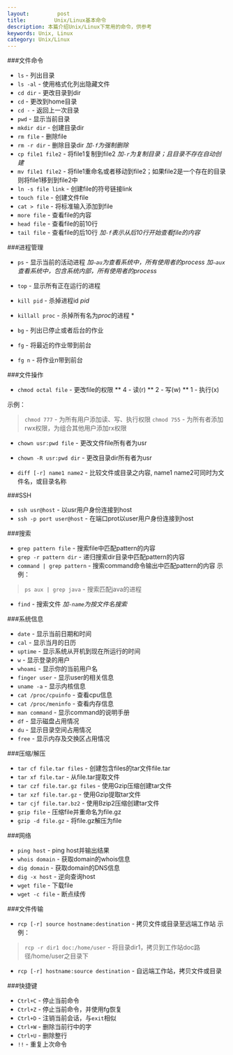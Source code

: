 ```yaml
---
layout:         post
title:         Unix/Linux基本命令
description: 本篇介绍Unix/Linux下常用的命令，供参考
keywords: Unix, Linux
category: Unix/Linux
---
```


###文件命令

* `ls` - 列出目录
* `ls -al` - 使用格式化列出隐藏文件
* `cd dir` - 更改目录到dir
* `cd` - 更改到home目录
* `cd -` - 返回上一次目录
* `pwd` - 显示当前目录
* `mkdir dir` - 创建目录dir
* `rm file` - 删除file
* `rm -r dir` - 删除目录dir
*加`-f`为强制删除*
* `cp file1 file2` - 将file1复制到file2
*加`-r`为复制目录；且目录不存在自动创建*
* `mv file1 file2` - 将file1重命名或者移动到file2；如果file2是一个存在的目录则将file1移到到file2中
* `ln -s file link` - 创建file的符号链接link
* `touch file` - 创建文件file
* `cat > file` - 将标准输入添加到file
* `more file` - 查看file的内容
* `head file` - 查看file的前10行
* `tail file` - 查看file的后10行
*加`-f`表示从后10行开始查看file的内容*


###进程管理

* `ps` - 显示当前的活动进程
*加`–au`为查看系统中，所有使用者的process*
*加`–aux`查看系统中，包含系统内部，所有使用者的process*

* `top` - 显示所有正在运行的进程
* `kill pid` - 杀掉进程id *pid*
* `killall proc` - 杀掉所有名为*proc*的进程 *
* `bg` - 列出已停止或者后台的作业
* `fg` - 将最近的作业带到前台
* `fg n` - 将作业n带到前台

###文件操作

* `chmod octal file` - 更改file的权限
** 4 - 读(r)
** 2 - 写(w)
** 1 - 执行(x)

示例：
>`chmod 777` - 为所有用户添加读、写、执行权限
>`chmod 755` - 为所有者添加rwx权限，为组合其他用户添加rx权限

* `chown usr:pwd file` - 更改文件file所有者为usr
* `chown -R usr:pwd dir` - 更改目录dir所有者为usr

* `diff [-r] name1 name2` - 比较文件或目录之内容, name1 name2可同时为文件名，或目录名称


###SSH

* `ssh usr@host` - 以usr用户身份连接到host
* `ssh -p port user@host` - 在端口prot以user用户身份连接到host


###搜索
* `grep pattern file` - 搜索file中匹配pattern的内容
* `grep -r pattern dir` - 递归搜索dir目录中匹配pattern的内容
* `command | grep pattern` - 搜索command命令输出中匹配pattern的内容
示例：
>`ps aux | grep java` - 搜索匹配java的进程

* `find` - 搜索文件
*加`-name`为按文件名搜索*


###系统信息

* `date` - 显示当前日期和时间
* `cal` - 显示当月的日历
* `uptime` - 显示系统从开机到现在所运行的时间
* `w` - 显示登录的用户
* `whoami` - 显示你的当前用户名
* `finger user` - 显示user的相关信息
* `uname -a` - 显示内核信息
* `cat /proc/cpuinfo` - 查看cpu信息
* `cat /proc/meninfo` - 查看内存信息
* `man command` - 显示command的说明手册
* `df` - 显示磁盘占用情况
* `du` - 显示目录空间占用情况
* `free` - 显示内存及交换区占用情况

###压缩/解压

* `tar cf file.tar files` - 创建包含files的tar文件file.tar
* `tar xf file.tar` - 从file.tar提取文件
* `tar czf file.tar.gz files` - 使用Gzip压缩创建tar文件
* `tar xzf file.tar.gz` - 使用Gzip提取tar文件
* `tar cjf file.tar.bz2` - 使用Bzip2压缩创建tar文件
* `gzip file` - 压缩file并重命名为file.gz
* `gzip -d file.gz` - 将file.gz解压为file

###网络
* `ping host` - ping host并输出结果
* `whois domain` - 获取domain的whois信息
* `dig domain` - 获取domain的DNS信息
* `dig -x host` - 逆向查询host
* `wget file` - 下载file
* `wget -c file` - 断点续传

###文件传输
* `rcp [-r] source hostname:destination` - 拷贝文件或目录至远端工作站
示例：
>`rcp -r dir1 doc:/home/user` - 将目录dir1，拷贝到工作站doc路径/home/user之目录下 

* `rcp [-r] hostname:source destination` - 自远端工作站，拷贝文件或目录

###快捷键
* `Ctrl+C` - 停止当前命令
* `Ctrl+Z` - 停止当前命令，并使用fg恢复
* `Ctrl+D` - 注销当前会话，与`exit`相似
* `Ctrl+W` - 删除当前行中的字
* `Ctrl+U` - 删除整行
* `!!` - 重复上次命令


